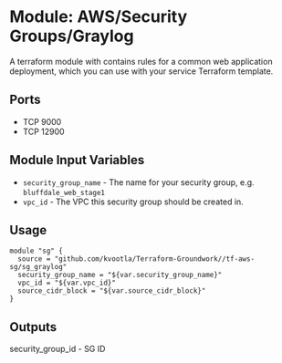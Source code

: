 Module: AWS/Security Groups/Graylog
===================================

A terraform module with contains rules for a common web application deployment, which you can use with your service Terraform template.

Ports
-----
- TCP 9000
- TCP 12900

Module Input Variables
----------------------

- `security_group_name` - The name for your security group, e.g. `bluffdale_web_stage1`
- `vpc_id` 		- The VPC this security group should be created in.

Usage
-----

```hcl
module "sg" {
  source = "github.com/kvootla/Terraform-Groundwork//tf-aws-sg/sg_graylog"
  security_group_name = "${var.security_group_name}"
  vpc_id = "${var.vpc_id}"
  source_cidr_block = "${var.source_cidr_block}"
}
```

Outputs
-------

security_group_id - SG ID
